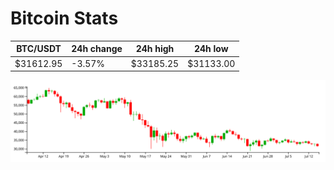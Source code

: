 # Bitcoin Stats

BTC/USDT|24h change|24h high|24h low|
|---|---|---|---|
|$31612.95|-3.57%|$33185.25|$31133.00|

<img src="./chart.svg">
